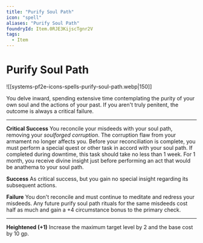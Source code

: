 ```yaml
---
title: "Purify Soul Path"
icon: "spell"
aliases: "Purify Soul Path"
foundryId: Item.0RJE3KijscTgnr2V
tags:
  - Item
---
```


# Purify Soul Path
![[systems-pf2e-icons-spells-purify-soul-path.webp|150]]

You delve inward, spending extensive time contemplating the purity of your own soul and the actions of your past. If you aren't truly penitent, the outcome is always a critical failure.

* * *

**Critical Success** You reconcile your misdeeds with your soul path, removing your _soulforged corruption_. The corruption flaw from your armament no longer affects you. Before your reconciliation is complete, you must perform a special quest or other task in accord with your soul path. If completed during downtime, this task should take no less than 1 week. For 1 month, you receive divine insight just before performing an act that would be anathema to your soul path.

**Success** As critical success, but you gain no special insight regarding its subsequent actions.

**Failure** You don't reconcile and must continue to meditate and redress your misdeeds. Any future purify soul path rituals for the same misdeeds cost half as much and gain a +4 circumstance bonus to the primary check.

* * *

**Heightened (+1)** Increase the maximum target level by 2 and the base cost by 10 gp.
